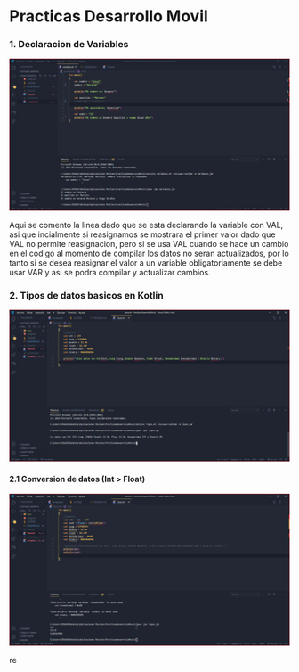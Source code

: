 # Practicas Desarrollo Movil

### 1. Declaracion de Variables

![Variables](caps\1.PNG)

Aqui se comento la linea dado que se esta declarando la variable con VAL, asi que incialmente si reasignamos se mostrara el primer valor dado que VAL no permite reasignacion, pero si se usa VAL cuando se hace un cambio en el codigo al momento de compilar los datos no seran actualizados, por lo tanto si se desea reasignar el valor a un variable obligatoriamente se debe usar VAR y asi se podra compilar y actualizar cambios.

### 2. Tipos de datos basicos en Kotlin

![Tipos](caps\2.PNG)

#### 2.1 Conversion de datos (Int > Float)

![Conersion](caps\3.PNG)

re


